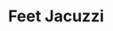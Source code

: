 ---
layout: default
title: Feet Jacuzzi
year: 2020
thumb: /assets/projects/feet_jacuzzi/thumb.png
---